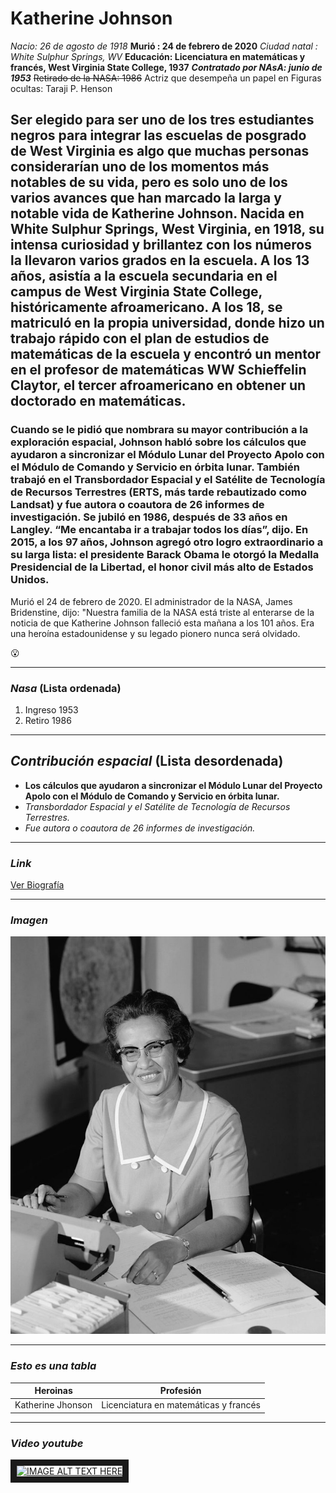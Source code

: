 # Katherine Johnson

*Nacio: 26 de agosto de 1918*
__Murió : 24 de febrero de 2020__
_Ciudad natal : White Sulphur Springs, WV_
**Educación: Licenciatura en matemáticas y francés, West Virginia State College, 1937**
**_Contratado por NAsA: junio de 1953_**
~~Retirado de la NASA: 1986~~
Actriz que desempeña un papel en Figuras ocultas: Taraji P. Henson

## Ser elegido para ser uno de los tres estudiantes negros para integrar las escuelas de posgrado de West Virginia es algo que muchas personas considerarían uno de los momentos más notables de su vida, pero es solo uno de los varios avances que han marcado la larga y notable vida de Katherine Johnson. Nacida en White Sulphur Springs, West Virginia, en 1918, su intensa curiosidad y brillantez con los números la llevaron varios grados en la escuela. A los 13 años, asistía a la escuela secundaria en el campus de West Virginia State College, históricamente afroamericano. A los 18, se matriculó en la propia universidad, donde hizo un trabajo rápido con el plan de estudios de matemáticas de la escuela y encontró un mentor en el profesor de matemáticas WW Schieffelin Claytor, el tercer afroamericano en obtener un doctorado en matemáticas.  

### Cuando se le pidió que nombrara su mayor contribución a la exploración espacial, Johnson habló sobre los cálculos que ayudaron a sincronizar el Módulo Lunar del Proyecto Apolo con el Módulo de Comando y Servicio en órbita lunar. También trabajó en el Transbordador Espacial y el Satélite de Tecnología de Recursos Terrestres (ERTS, más tarde rebautizado como Landsat) y fue autora o coautora de 26 informes de investigación. Se jubiló en 1986, después de 33 años en Langley. “Me encantaba ir a trabajar todos los días”, dijo. En 2015, a los 97 años, Johnson agregó otro logro extraordinario a su larga lista: el presidente Barack Obama le otorgó la Medalla Presidencial de la Libertad, el honor civil más alto de Estados Unidos.

Murió el 24 de febrero de 2020. El administrador de la NASA, James Bridenstine, dijo: "Nuestra familia de la NASA está triste al enterarse de la noticia de que Katherine Johnson falleció esta mañana a los 101 años. Era una heroína estadounidense y su legado pionero nunca será olvidado.

:open_mouth:

---

###  *Nasa* (Lista ordenada)

1. Ingreso 1953
2. Retiro  1986

---

## *Contribución espacial* (Lista desordenada)

- __Los cálculos que ayudaron a sincronizar el Módulo Lunar del Proyecto Apolo con el Módulo de Comando  y Servicio en órbita lunar.__
- _Transbordador Espacial y el Satélite de Tecnología de Recursos Terrestres._
- *Fue autora o coautora de 26 informes de investigación.*

---

### *Link*

[Ver Biografía](https://www.nasa.gov/content/katherine-johnson-biography)

---

### *Imagen*

![alt text](https://github.com/yadira-puente/superHeroinass/blob/main/katherineJhonson.jpg "Imagen de Katherine Jhonson")

---

### *Esto es una tabla*

| Heroinas             | Profesión                             |        
|:------------------:  |:-------------------------------------:|
| Katherine Jhonson    |  Licenciatura en matemáticas y francés| 

---

### *Video youtube*

<a href="https://www.youtube.com/watch?v=pJ1zQaWS4eA
" target="_blank"><img src="http://img.youtube.com/vi/pJ1zQaWS4eA/0.jpg" 
alt="IMAGE ALT TEXT HERE" width="240" height="180" border="10" /></a>

